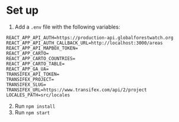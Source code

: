 # Set up

1. Add a `.env` file with the following variables:

```
REACT_APP_API_AUTH=https://production-api.globalforestwatch.org
REACT_APP_API_AUTH_CALLBACK_URL=http://localhost:3000/areas
REACT_APP_API_MAPBOX_TOKEN=
REACT_APP_CARTO=
REACT_APP_CARTO_COUNTRIES=
REACT_APP_CARTO_TABLE=
REACT_APP_GA_UA=
TRANSIFEX_API_TOKEN=
TRANSIFEX_PROJECT=
TRANSIFEX_SLUG=
TRANSIFEX_URL=https://www.transifex.com/api/2/project
LOCALES_PATH=src/locales
```

2. Run `npm install`
3. Run `npm start`


